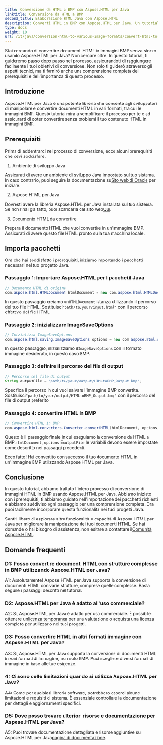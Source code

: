 ```yaml
---
title: Conversione da HTML a BMP con Aspose.HTML per Java
linktitle: Conversione da HTML a BMP
second_title: Elaborazione HTML Java con Aspose.HTML
description: Converti HTML in BMP con Aspose.HTML per Java. Un tutorial completo per convertire senza problemi documenti HTML in immagini BMP usando Aspose.HTML per Java.
type: docs
weight: 10
url: /it/java/conversion-html-to-various-image-formats/convert-html-to-bmp/
---
```

Stai cercando di convertire documenti HTML in immagini BMP senza sforzo usando Aspose.HTML per Java? Non cercare oltre. In questo tutorial, ti guideremo passo dopo passo nel processo, assicurandoti di raggiungere facilmente i tuoi obiettivi di conversione. Non solo ti guiderò attraverso gli aspetti tecnici, ma ti fornirò anche una comprensione completa dei prerequisiti e dell'importanza di questo processo. 

## Introduzione

Aspose.HTML per Java è una potente libreria che consente agli sviluppatori di manipolare e convertire documenti HTML in vari formati, tra cui le immagini BMP. Questo tutorial mira a semplificare il processo per te e ad assicurarti di poter convertire senza problemi il tuo contenuto HTML in immagini BMP.

## Prerequisiti

Prima di addentrarci nel processo di conversione, ecco alcuni prerequisiti che devi soddisfare:

1. Ambiente di sviluppo Java

 Assicurati di avere un ambiente di sviluppo Java impostato sul tuo sistema. In caso contrario, puoi seguire la documentazione su[Sito web di Oracle](https://www.oracle.com/java/technologies/javase-downloads.html) per iniziare.

2. Aspose.HTML per Java

Dovresti avere la libreria Aspose.HTML per Java installata sul tuo sistema. Se non l'hai già fatto, puoi scaricarla dal sito web[Qui](https://releases.aspose.com/html/java/).

3. Documento HTML da convertire

Prepara il documento HTML che vuoi convertire in un'immagine BMP. Assicurati di avere questo file HTML pronto sulla tua macchina locale.

## Importa pacchetti

Ora che hai soddisfatto i prerequisiti, iniziamo importando i pacchetti necessari nel tuo progetto Java.

### Passaggio 1: importare Aspose.HTML per i pacchetti Java

```java
// Documento HTML di origine
com.aspose.html.HTMLDocument htmlDocument = new com.aspose.html.HTMLDocument("path/to/your/input.html");
```

 In questo passaggio creiamo un`HTMLDocument` istanza utilizzando il percorso del tuo file HTML. Sostituisci`"path/to/your/input.html"` con il percorso effettivo del file HTML.

### Passaggio 2: inizializzare ImageSaveOptions

```java
// Inizializza ImageSaveOptions
com.aspose.html.saving.ImageSaveOptions options = new com.aspose.html.saving.ImageSaveOptions(com.aspose.html.rendering.image.ImageFormat.Bmp);
```

 In questo passaggio, inizializziamo il`ImageSaveOptions` con il formato immagine desiderato, in questo caso BMP.

### Passaggio 3: definire il percorso del file di output

```java
// Percorso del file di output
String outputFile = "path/to/your/output/HTMLtoBMP_Output.bmp";
```

 Specifica il percorso in cui vuoi salvare l'immagine BMP convertita. Sostituisci`"path/to/your/output/HTMLtoBMP_Output.bmp"` con il percorso del file di output preferito.

### Passaggio 4: convertire HTML in BMP

```java
// Convertire HTML in BMP
com.aspose.html.converters.Converter.convertHTML(htmlDocument, options, outputFile);
```

 Questo è il passaggio finale in cui eseguiamo la conversione da HTML a BMP.`htmlDocument`, `options` E`outputFile` le variabili devono essere impostate come descritto nei passaggi precedenti.

Ecco fatto! Hai convertito con successo il tuo documento HTML in un'immagine BMP utilizzando Aspose.HTML per Java.

## Conclusione

In questo tutorial, abbiamo trattato l'intero processo di conversione di immagini HTML in BMP usando Aspose.HTML per Java. Abbiamo iniziato con i prerequisiti, ti abbiamo guidato nell'importazione dei pacchetti richiesti e abbiamo suddiviso ogni passaggio per una comprensione completa. Ora puoi facilmente incorporare questa funzionalità nei tuoi progetti Java.

 Sentiti libero di esplorare altre funzionalità e capacità di Aspose.HTML per Java per migliorare la manipolazione dei tuoi documenti HTML. Se hai domande o hai bisogno di assistenza, non esitare a contattare il[Comunità Aspose.HTML](https://forum.aspose.com/).

## Domande frequenti

### D1: Posso convertire documenti HTML con strutture complesse in BMP utilizzando Aspose.HTML per Java?

A1: Assolutamente! Aspose.HTML per Java supporta la conversione di documenti HTML con varie strutture, comprese quelle complesse. Basta seguire i passaggi descritti nel tutorial.

### D2: Aspose.HTML per Java è adatto all'uso commerciale?

 A2: Sì, Aspose.HTML per Java è adatto per uso commerciale. È possibile ottenere un[licenza temporanea](https://purchase.aspose.com/temporary-license/) per una valutazione o acquista una licenza completa per utilizzarlo nei tuoi progetti.

### D3: Posso convertire HTML in altri formati immagine con Aspose.HTML per Java?

A3: Sì, Aspose.HTML per Java supporta la conversione di documenti HTML in vari formati di immagine, non solo BMP. Puoi scegliere diversi formati di immagine in base alle tue esigenze.

### 4: Ci sono delle limitazioni quando si utilizza Aspose.HTML per Java?

A4: Come per qualsiasi libreria software, potrebbero esserci alcune limitazioni e requisiti di sistema. È essenziale controllare la documentazione per dettagli e aggiornamenti specifici.

### D5: Dove posso trovare ulteriori risorse e documentazione per Aspose.HTML per Java?

A5: Puoi trovare documentazione dettagliata e risorse aggiuntive su Aspose.HTML per Java[pagina di documentazione](https://reference.aspose.com/html/java/).